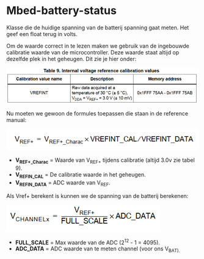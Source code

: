 # Mbed-battery-status

Klasse die de huidige spanning van de batterij spanning gaat meten. Het geef een float terug in volts.

Om de waarde correct in te lezen maken we gebruik van de ingebouwde calibratie waarde van de microcontroller. Deze waarde staat altijd op dezelfde plek in het geheugen. Dit zie je hier onder:

![img1](img/table.png)


Nu moeten we gewoon de formules toepassen die staan in de reference manual:

![img2](img/formule1.png)

- **V<sub>REF+_Charac</sub>** = Waarde van V<sub>REF+</sub> tijdens calibratie (altijd 3.0v zie tabel 9).
- **V<sub>REFIN_CAL</sub>** = De calibratie waarde in het geheugen.
- **V<sub>REFIN_DATA</sub>** = ADC waarde van V<sub>REF</sub>.


Als Vref+ berekent is kunnen we de spanning van de batterij berekenen:

![img3](img/formule2.png)

- **FULL_SCALE** = Max waarde van de ADC (2<sup>12</sup> - 1 = 4095).
- **ADC_DATA** = ADC waarde van te meten channel (voor ons V<sub>BAT</dub>).
